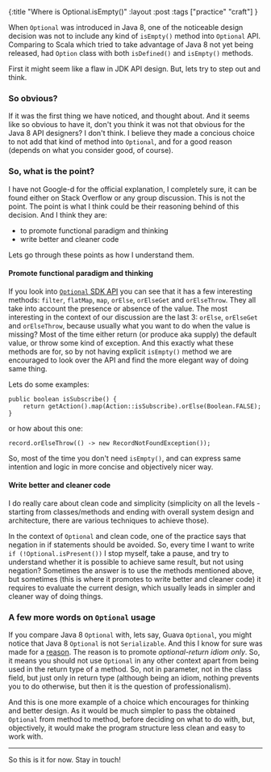 {:title "Where is Optional.isEmpty()"
:layout :post
:tags ["practice" "craft"]
}

When `Optional` was introduced in Java 8, one of the noticeable design decision was not to include any kind of `isEmpty()` method into `Optional` API. Comparing to Scala which tried to take advantage of Java 8 not yet being released, had `Option` class with both `isDefined()` and `isEmpty()` methods.

First it might seem like a flaw in JDK API design. But, lets try to step out and think.

### So obvious?

If it was the first thing we have noticed, and thought about. And it seems like so obvious to have it, don't you think it was not that obvious for the Java 8 API designers? I don't think. I believe they made a concious choice to not add that kind of method into `Optional`, and for a good reason (depends on what you consider good, of course).

### So, what is the point?

I have not Google-d for the official explanation, I completely sure, it can be found either on Stack Overflow or any group discussion. This is not the point. The point is what I think could be their reasoning behind of this decision. And I think they are:

- to promote functional paradigm and thinking
- write better and cleaner code

Lets go through these points as how I understand them.

#### Promote functional paradigm and thinking

If you look into [`Optional` SDK API](https://docs.oracle.com/javase/8/docs/api/java/util/Optional.html) you can see that it has a few interesting methods: `filter`, `flatMap`, `map`, `orElse`, `orElseGet` and `orElseThrow`. They all take into account the presence or absence of the value. The most interesting in the context of our discussion are the last 3: `orElse`, `orElseGet` and `orElseThrow`, because usually what you want to do when the value is missing? Most of the time either return (or produce aka supply) the default value, or throw some kind of exception. And this exactly what these methods are for, so by not having explicit `isEmpty()` method we are encouraged to look over the API and find the more elegant way of doing same thing.

Lets do some examples:

```
public boolean isSubscribe() {
    return getAction().map(Action::isSubscribe).orElse(Boolean.FALSE);
}
```

or how about this one:

```
record.orElseThrow(() -> new RecordNotFoundException());
```

So, most of the time you don't need `isEmpty()`, and can express same intention and logic in more concise and objectively nicer way.

#### Write better and cleaner code

I do really care about clean code and simplicity (simplicity on all the levels - starting from classes/methods and ending with overall system design and architecture, there are various techniques to achieve those).

In the context of `Optional` and clean code, one of the practice says that negation in if statements should be avoided. So, every time I want to write `if (!Optional.isPresent())` I stop myself, take a pause, and try to understand whether it is possible to achieve same result, but not using negation? Sometimes the answer is to use the methods mentioned above, but sometimes (this is where it promotes to write better and cleaner code) it requires to evaluate the current design, which usually leads in simpler and cleaner way of doing things.

### A few more words on `Optional` usage

If you compare Java 8 `Optional` with, lets say, Guava `Optional`, you might notice that Java 8 `Optional` is not `Serializable`. And this I know for sure was made for a [reason](http://mail.openjdk.java.net/pipermail/jdk8-dev/2013-September/003274.html). The reason is to promote *optional-return idiom only*. So, it means you should not use `Optional` in any other context apart from being used in the return type of a method. So, not in parameter, not in the class field, but just only in return type (although being an idiom, nothing prevents you to do otherwise, but then it is the question of professionalism).

And this is one more example of a choice which encourages for thinking and better design. As it would be much simpler to pass the obtained `Optional` from method to method, before deciding on what to do with, but, objectively, it would make the program structure less clean and easy to work with.

***

So this is it for now. Stay in touch!
